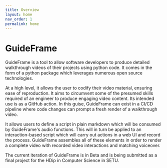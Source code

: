 ```yaml
---
title: Overview
layout: home
nav_order: 1
permalink: home
---
```


# GuideFrame

GuideFrame is a tool to allow software developers to produce detailed walkthrough videos of their projects using python code. It comes in the form of a python package which leverages numerous open source technologies. 

At a high level, it allows the user to codify their video material, ensuring ease of reproduction. It aims to circumvent some of the presumed skills required of an engineer to produce engaging video content.
Its intended use is as a GitHub action. In this guise, GuideFrame can exist in a CI/CD pipeline where code changes can prompt a fresh render of a walkthrough video. 

It allows users to define a script in plain markdown which will be consumed by GuideFrame's audio functions. This will in turn be applied to an interaction-based script which will carry out actions in a web UI and record the process. GuideFrame assembles all of these elements in order to render a complete video with recorded video interactions and matching voiceover.

The current iteration of GuideFrame is in Beta and is being submitted as a final project for the HDip in Computer Science in SETU.
